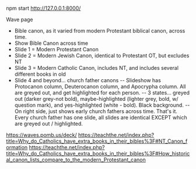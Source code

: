 #

npm start
http://127.0.0.1:8000/


Wave page
- Bible canon, as it varied from modern Protestant biblical canon, across time.
- Show Bible Canon across time
- Slide 1 = Modern Protestant Canon
- Slide 2 = Modern Jewish Canon, identical to Protestant OT, but excludes NT
- Slide 3 = Modern Catholic Canon, includes NT, and includes several different books in old
- Slide 4 and beyond... church father canons
-- Slideshow has Protocanon column, Deuterocanon column, and Apocrypha column. All are greyed out, and get highlighted for each person.
-- 3 states... greyed out (darker grey-not bold), maybe-highlighted (lighter grey, bold, w/ question mark), and yes-highlighted (white - bold). Black background.
-- On right side, just shows early church fathers across time. That's it. Every church father has one slide, all slides are identical EXCEPT which are greyed out / highlighted.

https://waves.pomb.us/deck/
https://teachthe.net/index.php?title=Why_do_Catholics_have_extra_books_in_their_bibles%3F#NT_Canon_formation
https://teachthe.net/index.php?title=Why_do_Catholics_have_extra_books_in_their_bibles%3F#How_historical_canon_lists_compare_to_the_modern_Protestant_canon
